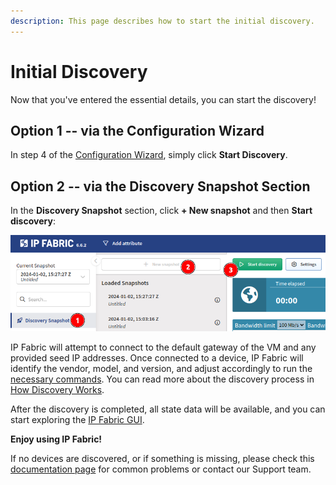 ```yaml
---
description: This page describes how to start the initial discovery.
---
```


# Initial Discovery

Now that you've entered the essential details, you can start the discovery!

## Option 1 -- via the Configuration Wizard

In step 4 of the [Configuration Wizard](04-configuration_wizard.md), simply
click **Start Discovery**.

## Option 2 -- via the Discovery Snapshot Section

In the **Discovery Snapshot** section, click **+ New snapshot** and then **Start
discovery**:

![Start discovery](start_discovery.png)

IP Fabric will attempt to connect to the default gateway of the VM and any
provided seed IP addresses. Once connected to a device, IP Fabric will identify
the vendor, model, and version, and adjust accordingly to run the
[necessary commands](https://matrix.ipfabric.io). You can read more about the
discovery process in
[How Discovery Works](../overview/How_Discovery_Works/CLI_discovery.md).

After the discovery is completed, all state data will be available, and you can
start exploring the [IP Fabric GUI](../IP_Fabric_GUI/discovery_snapshot.md).

**Enjoy using IP Fabric!**

If no devices are discovered, or if something is missing, please check this
[documentation page](../overview/How_Discovery_Works/common_problems/no-devices-discovered.md)
for common problems or contact our Support team.
